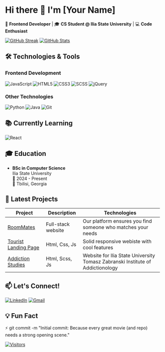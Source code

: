 # Hi there 👋 I'm [Your Name]

🚀 **Frontend Developer** | 🎓 **CS Student @ Ilia State University** | 💻 **Code Enthusiast**

[![GitHub Streak](https://streak-stats.demolab.com?user=YourUsername&theme=radical)](https://git.io/streak-stats)
[![GitHub Stats](https://github-readme-stats.vercel.app/api?username=teklaGogua&show_icons=true&theme=radical)](https://github.com/teklaGogua)

## 🛠️ Technologies & Tools

### Frontend Development
![JavaScript](https://img.shields.io/badge/-JavaScript-F7DF1E?style=flat-square&logo=javascript&logoColor=black)
![HTML5](https://img.shields.io/badge/-HTML5-E34F26?style=flat-square&logo=html5&logoColor=white)
![CSS3](https://img.shields.io/badge/-CSS3-1572B6?style=flat-square&logo=css3)
![SCSS](https://img.shields.io/badge/-SCSS-CC6699?style=flat-square&logo=sass&logoColor=white)
![jQuery](https://img.shields.io/badge/-jQuery-0769AD?style=flat-square&logo=jquery)

### Other Technologies
![Python](https://img.shields.io/badge/-Python-3776AB?style=flat-square&logo=python&logoColor=white)
![Java](https://img.shields.io/badge/-Java-007396?style=flat-square&logo=java)
![Git](https://img.shields.io/badge/-Git-F05032?style=flat-square&logo=git&logoColor=white)

## 📚 Currently Learning
![React](https://img.shields.io/badge/-React-61DAFB?style=flat-square&logo=react&logoColor=black)

## 🎓 Education
- **BSc in Computer Science**  
  Ilia State University  
  📅 2024 - Present  
  📍 Tbilisi, Georgia

## 🚀 Latest Projects

| Project | Description | Technologies |
|---------|-------------|--------------|
| [RoomMates](teklagogua.github.io/Roommate/) |Full-stack website | Our platform ensures you find someone who matches your needs |
| [Tourist Landing Page](https://teklagogua.github.io/Tourist-Landing-Page/) | Html, Css, Js | Solid responsive webiste with cool features |
| [Addiction Studies](https://mind1a.github.io/addictionStudies/) | Html, Scss, Js | Website for Ilia State University Tomasz Zabranski Institute of Addictionology |

## 📫 Let's Connect!
[![LinkedIn](https://img.shields.io/badge/-LinkedIn-0077B5?style=flat-square&logo=linkedin&logoColor=white)](https://www.linkedin.com/in/tekla-gogua-223a1831a/)
[![Gmail](https://img.shields.io/badge/-Gmail-D14836?style=flat-square&logo=gmail&logoColor=white)](mailto:tekla.gogua.2006@gmail.com)

## 💡 Fun Fact
⚡ git commit -m "Initial commit: Because every great movie (and repo) needs a strong opening scene."

[![Visitors](https://visitor-badge.laobi.website/badge?page_id=YourUsername.YourUsername)](https://github.com/teklaGogua)
